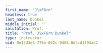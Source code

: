 ```yaml
---
first_name: "J\xF6rn"
headless: true
last_name: Dunkel
middle_initial: ''
salutation: Prof.
title: "Prof. J\xF6rn Dunkel"
type: instructor
uid: 8e13d3e4-776e-052c-9488-8d5cd1f93ac2
---
```

